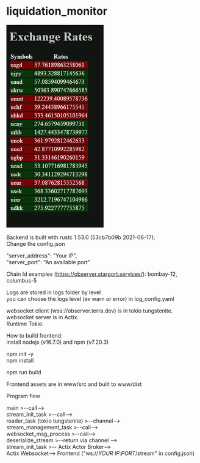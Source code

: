 # liquidation_monitor

<img src="exchange_rates.jpg" alt="Italian Trulli">

Backend is built with rustc 1.53.0 (53cb7b09b 2021-06-17);<br/>
Change the config.json

"server_address": "Your IP",<br/>
"server_port": "An available port"<br/>

Chain Id examples (https://observer.starport.services/): bombay-12, columbus-5 

Logs are stored in logs folder by level<br/>
you can choose the logs level (ex warn or error) in log_config.yaml

websocket client (wss://observer.terra.dev) is in tokio tungstenite.<br/>
websocket server is in Actix.<br/>
Runtime Tokio.

How to build frontend:<br/>
install nodejs (v16.7.0) and npm (v7.20.3)

npm init -y<br/>
npm install

npm run build

Frontend assets are in www/src and built to www/dist

Program flow

main >--call--> <br/>
stream_init_task >--call--> <br/>
reader_task (tokio tungstenite) >--channel--><br/>
stream_management_task >--call--> <br/>
websocket_msg_process >--call--> <br/>
deserialize_stream >--return via channel --> <br/>
stream_init_task  >-- Actix Actor Broker--> <br/>
Actix Websocket--> Frontend ("ws://*YOUR IP*:*PORT*/stream" in config.json)
